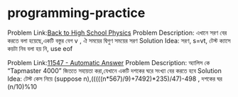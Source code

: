 # programming-practice

Problem Link:[Back to High School Physics](https://onlinejudge.org/index.php?option=com_onlinejudge&Itemid=8&category=24&page=show_problem&problem=1012)
Problem Description: এখানে সরণ বের করতে বলা হয়েছে,একটি বস্তুর বেগ v , ঐ সময়ের দ্বিগুণ সময়ের সরণ 
Solution Idea: সরণ, s=vt, টেস্ট ক্যাসে কয়টা নিব বলা হয় নি, use eof

Problem Link:[11547 - Automatic Answer](https://onlinejudge.org/index.php?option=com_onlinejudge&Itemid=8&category=24&page=show_problem&problem=2542)
Problem Description: অ্যালিস কে “Tapmaster 4000” জিততে সহায়তা করা,যেখানে একটি দশকের ঘরে সংখ্যা বের করতে হবে
Solution Idea: টেস্ট কেস নিয়ে (suppose n),(((((n*567)/9)+7492)*235)/47)-498 , দশকের ঘর (n/10)%10

